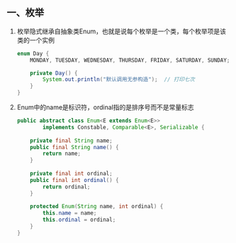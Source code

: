 ## 一、枚举

1. 枚举隐式继承自抽象类Enum，也就是说每个枚举是一个类，每个枚举项是该类的一个实例

   ```java
   enum Day {
       MONDAY, TUESDAY, WEDNESDAY, THURSDAY, FRIDAY, SATURDAY, SUNDAY;
   
       private Day() {
           System.out.println("默认调用无参构造");	// 打印七次
       }
   }
   ```

2. Enum中的name是标识符，ordinal指的是排序号而不是常量标志

   ```java
   public abstract class Enum<E extends Enum<E>>
           implements Constable, Comparable<E>, Serializable {
       
       private final String name;
       public final String name() {
           return name;
       }
       
       private final int ordinal;
       public final int ordinal() {
           return ordinal;
       }
       
       protected Enum(String name, int ordinal) {
           this.name = name;
           this.ordinal = ordinal;
       }
   }
   ```

   



